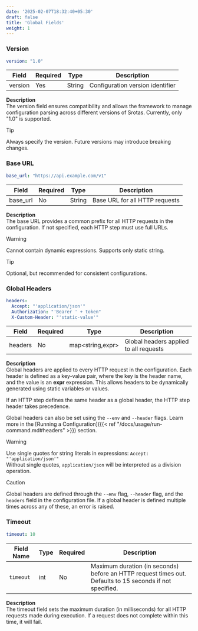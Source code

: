 ```yaml
---
date: '2025-02-07T18:32:40+05:30'
draft: false
title: 'Global Fields'
weight: 1
---
```


### Version
```yaml
version: "1.0"
```

| Field   | Required | Type   | Description                                      |
|---------|----------|--------|--------------------------------------------------|
| version | Yes      | String | Configuration version identifier                |

**Description**  
The version field ensures compatibility and allows the framework to manage configuration parsing across different versions of Srotas. Currently, only "1.0" is supported.

>[!TIP]
>Always specify the version. Future versions may introduce breaking changes.

### Base URL
```yaml
base_url: "https://api.example.com/v1"
```

| Field    | Required | Type   | Description                             |
|----------|----------|--------|-----------------------------------------|
| base_url | No       | String | Base URL for all HTTP requests         |

**Description**  
The base URL provides a common prefix for all HTTP requests in the configuration. If not specified, each HTTP step must use full URLs.

>[!WARNING]
> Cannot contain dynamic expressions. Supports only static string.

> [!TIP]
> Optional, but recommended for consistent configurations.

### Global Headers
```yaml
headers:
  Accept: "'application/json'"
  Authorization: "'Bearer ' + token"
  X-Custom-Header: "'static-value'"
```

| Field   | Required | Type             | Description                            |
|---------|----------|------------------|----------------------------------------|
| headers | No       | map<string,expr> | Global headers applied to all requests |

**Description**  
Global headers are applied to every HTTP request in the configuration. Each header is defined as a key-value pair, where the key is the header name, and the value is an **expr** expression. This allows headers to be dynamically generated using static variables or values.  

If an HTTP step defines the same header as a global header, the HTTP step header takes precedence.

Global headers can also be set using the `--env` and `--header` flags. Learn more in the [Running a Configuration]({{< ref "/docs/usage/run-command.md#headers" >}}) section.

> [!WARNING]
> Use single quotes for string literals in expressions: `Accept: "'application/json'"`  
> Without single quotes, `application/json` will be interpreted as a division operation.

> [!Caution]
> Global headers are defined through the `--env` flag, `--header` flag, and the `headers` field in the configuration file. If a global header is defined multiple times across any of these, an error is raised. 


### Timeout
```yaml
timeout: 10
```


| Field Name | Type  | Required | Description |
|------------|------|----------|-------------|
| `timeout`  | int  | No       | Maximum duration (in seconds) before an HTTP request times out. Defaults to 15 seconds if not specified. |

**Description**  
The timeout field sets the maximum duration (in milliseconds) for all HTTP requests made during execution. If a request does not complete within this time, it will fail.
